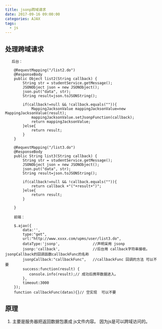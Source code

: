```yaml
---
title: jsonp跨域请求
date: 2017-09-16 09:00:00
categories: AJAX
tags:
  - js 
---
```


## 处理跨域请求

       后台：
       
        @RequestMapping("/list2.do")
    	@ResponseBody
    	public Object list2(String callback) {
    		String str = studentService.getMessage();
    		JSONObject json = new JSONObject();
    		json.put("data", str);
    		String result=json.toJSONString();
    		 
    		if(callback!=null && !callback.equals("")){
    			MappingJacksonValue mappingJacksonValue=new MappingJacksonValue(result);
    			mappingJacksonValue.setJsonpFunction(callback);
    			return mappingJacksonValue;
    		}else{
    			return result;
    		}
    	}
    	
    	@RequestMapping("/list3.do")
    	@ResponseBody
    	public String list3(String callback) {
    		String str = studentService.getMessage();
    		JSONObject json = new JSONObject();
    		json.put("data", str);
    		String result=json.toJSONString();
    		
    		if(callback!=null && !callback.equals("")){
    			return callback +"("+result+")";
    		}else{
    			return result;
    		}
    		
    	}
    	
    	前端：
    	
    	$.ajax({  
	        data:'',
	        type:"get",
	        url:"http://www.xxxx.com/upms/user/list3.do",
	        dataType:'jsonp',				//声明采用 jsonp
	        jsonp:'callback',				//后台用 callback字符串接收。  jsonpCallback的回调函数callbackFunc的名称
	        jsonpCallback:"callbackFunc",	//callbackFunc 回调的方法 可以不要
	        success:function(result) {  
	           console.info(result);// 成功后携带数据进入。
	        },  
	        timeout:3000  
	    });  
    	function callbackFunc(datas){}// 空实现  可以不要

## 原理

1. 主要是服务器把返回数据包裹成 js文件内容。 因为js是可以跨域访问的。